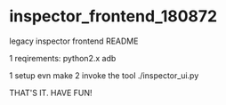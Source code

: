 # inspector_frontend_180872
legacy inspector frontend
README

1 reqirements:
  python2.x
  adb
  
1 setup evn
    make
2 invoke the tool
    ./inspector_ui.py

THAT'S IT. HAVE FUN!

